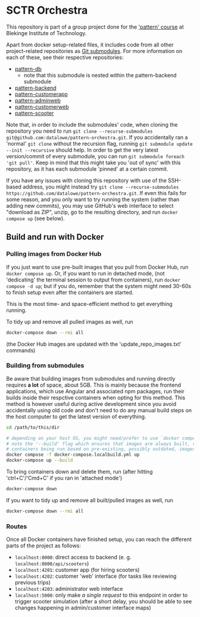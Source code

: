 # SCTR Orchestra

This repository is part of a group project done for the ['pattern' course](https://www.bth.se/utbildning/program-och-kurser/kurser/20232/BR4QJ/) at Blekinge Institute of Technology.

Apart from docker setup-related files, it includes code from all other project-related repositories as [Git submodules](https://git-scm.com/book/en/v2/Git-Tools-Submodules). For more information on each of these, see their respective repositories:

* [pattern-db](https://github.com/joki20/pattern-db)
    + note that this submodule is nested within the pattern-backend submodule
* [pattern-backend](https://github.com/datalowe/pattern-backend)
* [pattern-customerapp](https://github.com/fahlstrm/pattern-customerapp)
* [pattern-adminweb](https://github.com/fahlstrm/pattern-adminweb)
* [pattern-customerweb](https://github.com/fahlstrm/pattern-customerweb)
* [pattern-scooter](https://github.com/jannikarlsson/pattern-scooter)

Note that, in order to include the submodules' code, when cloning the repository you need to run `git clone --recurse-submodules git@github.com:datalowe/pattern-orchestra.git`. If you accidentally ran a 'normal' `git clone` without the recursion flag, running `git submodule update --init --recursive` should help. In order to get the very latest version/commit of every submodule, you can run `git submodule foreach 'git pull'`. Keep in mind that this might take you 'out of sync' with this repository, as it has each submodule 'pinned' at a certain commit.

If you have any issues with cloning this repository with use of the SSH-based address, you might instead try `git clone --recurse-submodules https://github.com/datalowe/pattern-orchestra.git`. If even this fails for some reason, and you only want to try running the system (rather than adding new commits), you may use GitHub's web interface to select "download as ZIP", unzip, go to the resulting directory, and run `docker compose up` (see below).

## Build and run with Docker
### Pulling images from Docker Hub
If you just want to use pre-built images that you pull from Docker Hub, run `docker compose up`. Or, if you want to run in detached mode, (not 'dedicating' the terminal session to output from containers), run `docker compose -d up`; but if you do, remember that the system might need 30-60s to finish setup even after the containers are started.

This is the most time- and space-efficient method to get everything running.

To tidy up and remove all pulled images as well, run
```bash
docker-compose down --rmi all
```

(the Docker Hub images are updated with the 'update_repo_images.txt' commands)

### Building from submodules
Be aware that building images from submodules and running directly requires __a lot__ of space, about 5GB. This is mainly because the frontend applications, which use Angular and associated npm packages, run their builds inside their respctive containers when opting for this method. This method is however useful during active development since you avoid accidentally using old code and don't need to do any manual build steps on the host computer to get the latest version of everything.

```bash
cd /path/to/this/dir

# depending on your host OS, you might need/prefer to use `docker compose up` instead.
# note the '--build' flag which ensures that images are always built, rather than
# containers being run based on pre-existing, possibly outdated, images.
docker compose -f docker-compose.localbuild.yml up
docker-compose up --build
```

To bring containers down and delete them, run (after hitting 'ctrl+C'/'Cmd+C' if you ran in 'attached mode')
```bash
docker-compose down
```

If you want to tidy up and remove all built/pulled images as well, run
```bash
docker-compose down --rmi all
```

### Routes
Once all Docker containers have finished setup, you can reach the different parts of the project as follows:
* `localhost:8000`: direct access to backend (e. g. `localhost:8000/api/scooters`)
* `localhost:4201`: customer app (for hiring scooters)
* `localhost:4202`: customer 'web' interface (for tasks like reviewing previous trips)
* `localhost:4203`: administrator web interface
* `localhost:5000`: only make _a single request_ to this endpoint in order to trigger scooter simulation (after a short delay, you should be able to see changes happening in admin/customer interface maps)
